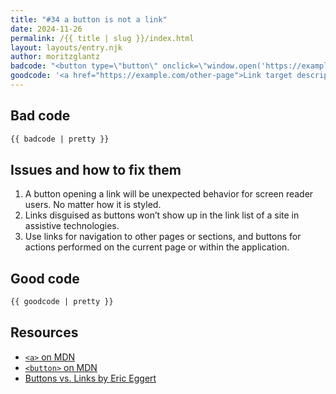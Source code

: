 ```yaml
---
title: "#34 a button is not a link"
date: 2024-11-26
permalink: /{{ title | slug }}/index.html
layout: layouts/entry.njk
author: moritzglantz
badcode: "<button type=\"button\" onclick=\"window.open('https://example.com/other-page')\">Link target description</button>"
goodcode: '<a href="https://example.com/other-page">Link target description</a>'
---
```


<div class="section bad">

## Bad code

```html
{{ badcode | pretty }}
```
</div>

<div class="section" id="issues">

## Issues and how to fix them

1. A button opening a link will be unexpected behavior for screen reader users. No matter how it is styled.
1. Links disguised as buttons won’t show up in the link list of a site in assistive technologies.
1. Use links for navigation to other pages or sections, and buttons for actions performed on the current page or within the application.

</div>

<div class="section">

## Good code

```html
{{ goodcode | pretty }}
```
</div>

<div class="section">

<h2 id="resources">Resources</h2>

- [`<a>` on MDN](https://developer.mozilla.org/en-US/docs/Web/HTML/Element/a)
- [`<button>` on MDN](https://developer.mozilla.org/en-US/docs/Web/HTML/Element/button)
- [Buttons vs. Links by Eric Eggert](https://yatil.net/blog/buttons-vs-links)

</div>
